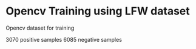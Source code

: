 # Opencv Training using LFW dataset

Opencv dataset for training

3070 positive samples
6085 negative samples
